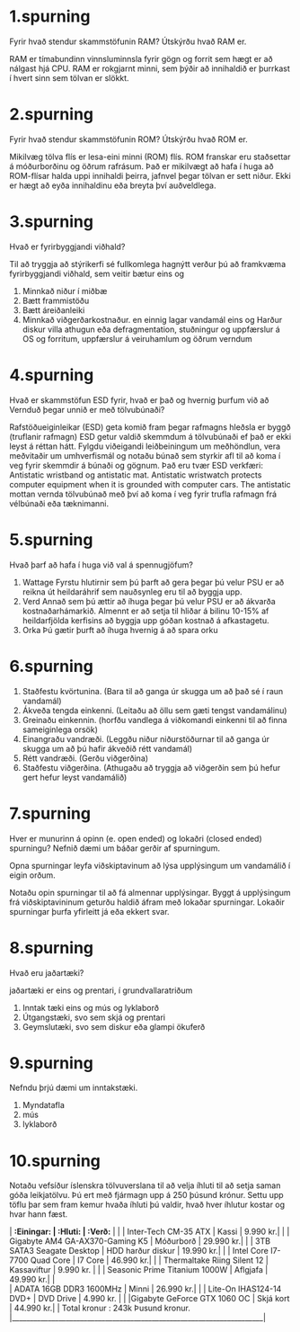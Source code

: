 # 1.spurning

Fyrir hvað stendur skammstöfunin RAM? Útskýrðu hvað RAM er.

RAM er tímabundinn vinnsluminnsla fyrir gögn og forrit sem hægt er að nálgast hjá CPU.
RAM er rokgjarnt minni, sem þýðir að innihaldið er þurrkast í hvert sinn sem tölvan er slökkt.

# 2.spurning 

Fyrir hvað stendur skammstöfunin ROM? Útskýrðu hvað ROM er.

Mikilvæg tölva flís er lesa-eini minni (ROM) flís.
ROM franskar eru staðsettar á móðurborðinu og öðrum rafrásum. Það er mikilvægt að hafa í huga að ROM-flísar halda uppi innihaldi þeirra, jafnvel þegar tölvan er sett niður. Ekki er hægt að eyða innihaldinu eða breyta því auðveldlega.

# 3.spurning

Hvað er fyrirbyggjandi viðhald?

Til að tryggja að stýrikerfi sé fullkomlega hagnýtt verður þú að framkvæma fyrirbyggjandi viðhald, sem veitir bætur eins og
1. Minnkað niður í miðbæ
2. Bætt frammistöðu
3. Bætt áreiðanleiki
4. Minnkað viðgerðarkostnaður.
en einnig lagar vandamál eins og
Harður diskur villa athugun eða defragmentation, stuðningur og uppfærslur á OS og forritum, uppfærslur á veiruhamlum og öðrum verndum

# 4.spurning 

Hvað er skammstöfun ESD fyrir, hvað er það og hvernig þurfum við að
Vernduð þegar unnið er með tölvubúnaði?

Rafstöðueiginleikar (ESD) geta komið fram þegar rafmagns hleðsla er byggð (truflanir rafmagn)
ESD getur valdið skemmdum á tölvubúnaði ef það er ekki leyst á réttan hátt. Fylgdu viðeigandi leiðbeiningum um meðhöndlun, vera meðvitaðir um umhverfismál og notaðu búnað sem styrkir afl til að koma í veg fyrir skemmdir á búnaði og gögnum.
Það eru tvær ESD verkfæri: Antistatic wristband og antistatic mat. Antistatic wristwatch protects computer equipment when it is grounded with computer cars. The antistatic mottan vernda tölvubúnað með því að koma í veg fyrir trufla rafmagn frá vélbúnaði eða tæknimanni.

# 5.spurning

Hvað þarf að hafa í huga við val á spennugjöfum?

1. Wattage
Fyrstu hlutirnir sem þú þarft að gera þegar þú velur PSU er að reikna út heildaráhrif sem nauðsynleg eru til að byggja upp.
2. Verd
Annað sem þú ættir að íhuga þegar þú velur PSU er að ákvarða kostnaðarhámarkið. Almennt er að setja til hliðar á bilinu 10-15% af heildarfjölda kerfisins að byggja upp góðan kostnað á afkastagetu.
3. Orka
Þú gætir þurft að íhuga hvernig á að spara orku

# 6.spurning

1. Staðfestu kvörtunina. (Bara til að ganga úr skugga um að það sé í raun vandamál)
2. Ákveða tengda einkenni. (Leitaðu að öllu sem gæti tengst vandamálinu)
3. Greinaðu einkennin. (horfðu vandlega á viðkomandi einkenni til að finna sameiginlega orsök)
4. Einangraðu vandræði. (Leggðu niður niðurstöðurnar til að ganga úr skugga um að þú hafir ákveðið rétt vandamál)
5. Rétt vandræði. (Gerðu viðgerðina)
6. Staðfestu viðgerðina. (Athugaðu að tryggja að viðgerðin sem þú hefur gert hefur leyst vandamálið)

# 7.spurning

Hver er munurinn á opinn (e. open ended) og lokaðri (closed ended) spurningu?
Nefnið dæmi um báðar gerðir af spurningum.

Opna spurningar leyfa viðskiptavinum að lýsa upplýsingum um vandamálið í eigin orðum.

Notaðu opin spurningar til að fá almennar upplýsingar.
Byggt á upplýsingum frá viðskiptavininum geturðu haldið áfram með lokaðar spurningar. Lokaðir spurningar þurfa yfirleitt já eða ekkert svar.


# 8.spurning

Hvað eru jaðartæki?

jaðartæki er eins og prentari, í grundvallaratriðum
1. Inntak tæki eins og mús og lyklaborð
2. Útgangstæki, svo sem skjá og prentari
3. Geymslutæki, svo sem diskur eða glampi ökuferð

# 9.spurning 

Nefndu þrjú dæmi um inntakstæki.

1. Myndatafla
2. mús
3. lyklaborð

# 10.spurning

Notaðu vefsíður íslenskra tölvuverslana til að velja íhluti til að setja saman góða
leikjatölvu. Þú ert með fjármagn upp á 250 þúsund krónur. Settu upp töflu þar sem
fram kemur hvaða íhluti þú valdir, hvað hver íhlutur kostar og hvar hann fæst.

| **:Einingar:                    |  :Hluti:            | :Verð:**  |  |
| Inter-Tech CM-35 ATX            | Kassi               | 9.990  kr.|  | 
| Gigabyte AM4 GA-AX370-Gaming K5 | Móðurborð           | 29.990 kr.|  |
| 3TB SATA3 Seagate Desktop       | HDD harður diskur   | 19.990 kr.|  |
| Intel Core I7-7700 Quad Core    | I7 Core             | 46.990 kr.|  | 
| Thermaltake Riing Silent 12     | Kassaviftur         | 9.990 kr. |  |
| Seasonic Prime Titanium 1000W   | Aflgjafa            | 49.990 kr.|  |  
| ADATA 16GB DDR3 1600MHz         | Minni               | 26.990 kr.|  |
| Lite-On IHAS124-14 DVD+         | DVD Drive           | 4.990 kr. |  |
|Gigabyte GeForce GTX 1060 OC     | Skjá kort           | 44.990 kr.|  |
                            Total kronur : 243k Þusund kronur. 
|______________________________________________________________________|